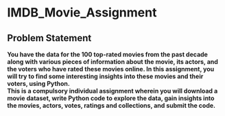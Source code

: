 # IMDB_Movie_Assignment
## Problem Statement
**You have the data for the 100 top-rated movies from the past decade along with various pieces of information about the movie, its actors, and the voters who have rated these movies online. In this assignment, you will try to find some interesting insights into these movies and their voters, using Python.**</br>
**This is a compulsory individual assignment wherein you will download a movie dataset, write Python code to explore the data, gain insights into the movies, actors, votes, ratings and collections, and submit the code.**

